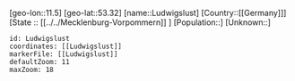 ﻿---
location: [53.32,11.5]
mapzoom: [7,12] 
mapmarker: city 
type: City
tags:
- geo/City


SpocWebEntityId: 32130
isDeleted: false
confidential: public

---
[geo-lon::11.5]
[geo-lat::53.32]
[name::Ludwigslust]
[Country::[[Germany]]]
[State :: [[../../Mecklenburg-Vorpommern]] ]
[Population::]
[Unknown::]


```leaflet
id: Ludwigslust
coordinates: [[Ludwigslust]]
markerFile: [[Ludwigslust]]
defaultZoom: 11 
maxZoom: 18
```

